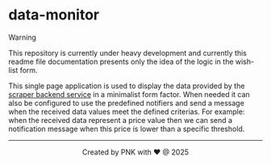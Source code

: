 # data-monitor

> [!WARNING]
> This repository is currently under heavy development and currently this readme file documentation presents only the idea of the logic in the wish-list form.

This single page application is used to display the data provided by the [scraper backend service](https://github.com/piopon/web-scraper) in a minimalist form factor.
When needed it can also be configured to use the predefined notifiers and send a message when the received data values meet the defined criterias. For example: when the received data represent a price value then we can send a notification message when this price is lower than a specific threshold.


---
<p align="center">Created by PNK with ❤ @ 2025</p>